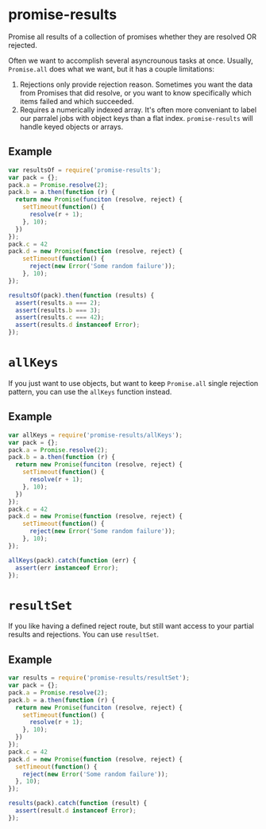 # promise-results
Promise all results of a collection of promises whether they are resolved OR rejected.

Often we want to accomplish several asyncrounous tasks at once. Usually,
`Promise.all` does what we want, but it has a couple limitations:

1. Rejections only provide rejection reason.
Sometimes you want the data from Promises that did resolve, or you want to
know specifically which items failed and which succeeded.
2. Requires a numerically indexed array.
It's often more conveniant to label our parralel jobs with object keys than a
flat index.  `promise-results` will handle keyed objects or arrays.

## Example
```js
var resultsOf = require('promise-results');
var pack = {};
pack.a = Promise.resolve(2);
pack.b = a.then(function (r) {
  return new Promise(funciton (resolve, reject) {
    setTimeout(function() {
      resolve(r + 1);
    }, 10);
  })
});
pack.c = 42
pack.d = new Promise(function (resolve, reject) {
	setTimeout(function() {
	  reject(new Error('Some random failure'));
	}, 10);
});

resultsOf(pack).then(function (results) {
  assert(results.a === 2);
  assert(results.b === 3);
  assert(results.c === 42);
  assert(results.d instanceof Error);
});
```

# `allKeys`

If you just want to use objects, but want to keep `Promise.all` single
rejection pattern, you can use the `allKeys` function instead.

## Example

```js
var allKeys = require('promise-results/allKeys');
var pack = {};
pack.a = Promise.resolve(2);
pack.b = a.then(function (r) {
  return new Promise(funciton (resolve, reject) {
    setTimeout(function() {
      resolve(r + 1);
    }, 10);
  })
});
pack.c = 42
pack.d = new Promise(function (resolve, reject) {
	setTimeout(function() {
	  reject(new Error('Some random failure'));
	}, 10);
});

allKeys(pack).catch(function (err) {
  assert(err instanceof Error);
});
```

# `resultSet`

If you like having a defined reject route, but still want access to
your partial results and rejections. You can use `resultSet`.

## Example

```js
var results = require('promise-results/resultSet');
var pack = {};
pack.a = Promise.resolve(2);
pack.b = a.then(function (r) {
  return new Promise(funciton (resolve, reject) {
    setTimeout(function() {
      resolve(r + 1);
    }, 10);
  })
});
pack.c = 42
pack.d = new Promise(function (resolve, reject) {
  setTimeout(function() {
    reject(new Error('Some random failure'));
  }, 10);
});

results(pack).catch(function (result) {
  assert(result.d instanceof Error);
});
```
